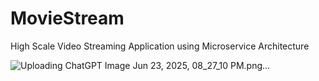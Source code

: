 # MovieStream
High Scale Video Streaming Application using Microservice Architecture 


![Uploading ChatGPT Image Jun 23, 2025, 08_27_10 PM.png…]()
